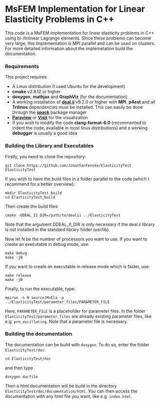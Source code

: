 # MsFEM Implementation for Linear Elasticity Problems in C++

This code is a MsFEM implementation for linear elasticity problems in C++
using bi-/trilinear Lagrange elements. Since these problems can become very
large, this implementation is MPI parallel and can be used on clusters. For
more detailed information about the implemetation build the documentation.

### Requirements

This project requires:

* A Linux distribution (I used Ubuntu for the development)
* **cmake** v2.8.12 or higher	
* **doxygen**, **mathjax** and **GraphViz** (for the documentation)
* A working installation of **[deal.ii](www.dealii.org)** v9.2.0 or higher 
with **MPI**, **p4est** and all **Trilinos** dependencies must be installed. This
can easily be done through the **[spack](https://spack.readthedocs.io/en/latest/)** 
package manager
* **[Paraview](www.paraview.org)** or **[Visit](https://wci.llnl.gov/simulation/computer-codes/visit/)** 
for the visualization
* If you wish to modify the code **clang-format-6.0** (recommented to indent the code, 
available in most linux distributions) and a working **debugger** is usually a good idea

### Building the Library and Executables

Firstly, you need to clone the repository:

```
git clone https://github.com/JonathanFenske/ElasticityTest ElasticityTest
```

If you wish to have the build files in a folder parallel to the code (which I recommend for a better overview):

```
mkdir ElasticityTest_build
cd ElasticityTest_build
```

Then create the build files:

```
cmake -DDEAL_II_DIR=/path/to/dealii ../ElasticityTest
```
Note that the argument DDEAL_II_DIR is only necessary if the deal.ii library is not installed in the standard
library folder (usr/lib).

Now let N be the number of processors you want to use. If you want to create an executable in debug mode, use:

```
make debug
make -jN
```

If you want to create an executable in release mode which is faster, use:

```
make release
make -jN
```

Finally, to run the executable, type:

```
mpirun -n N source/MsEla -p ../ElasticityTest/parameter_files/PARAMETER_FILE
```

Here, `PARAMETER_FILE` is a placeholder for parameter files. In the folder `ElasticityTest/parameter_files` are 
already existing parameter files, like e.g. `prm_oscillating`. Note that a parameter file is necessary.

### Building the documentation

The documentation can be build with `doxygen`. To do so, enter the folder `ElasticityTest/doc`:

```
cd ElasticityTest/doc
```

and then type

```
doxygen docfile
```

Then a html documentation will be build in the directory `ElasticityTest/doc/documentation/html`. You can then
access the documentation with any html file you want, like e.g. `index.html`.